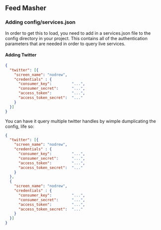 ## Feed Masher


### Adding config/services.json

In order to get this to load, you need to add in a services.json file to the config directory in your project. This contains all of the authentication parameters that are needed in order to query live services.

#### Adding Twitter

```json
{
  "twitter": [{
    "screen_name": "nodrew",
    "credentials" : {
      "consumer_key":         "...",
      "consumer_secret":      "...",
      "access_token":         "...",
      "access_token_secret":  "..."
    }
  }]
}
```

You can have it query multiple twitter handles by wimple dumplicating the config, life so:

```json
{
  "twitter": [{
    "screen_name": "nodrew",
    "credentials" : {
      "consumer_key":         "...",
      "consumer_secret":      "...",
      "access_token":         "...",
      "access_token_secret":  "..."
    }
  },
  {
    "screen_name": "nodrew",
    "credentials" : {
      "consumer_key":         "...",
      "consumer_secret":      "...",
      "access_token":         "...",
      "access_token_secret":  "..."
    }
  }]
}
```
